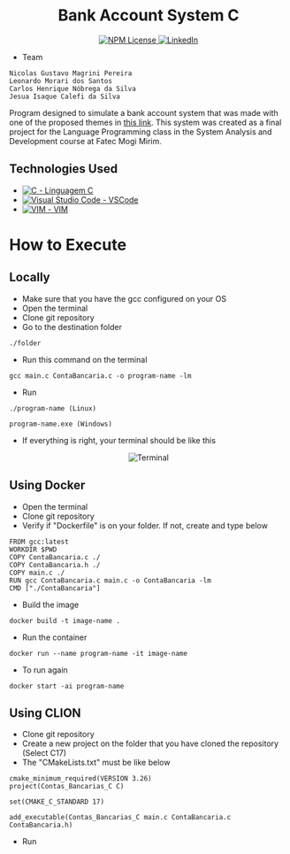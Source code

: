 <h1 align="center">Bank Account System C</h1>
<p align="center">
  <a href="https://github.com/magrininicolas/placesAPIMVC/blob/main/LICENSE">
    <img src="https://img.shields.io/npm/l/react" alt="NPM License" />
 </a>
  <a href="https://www.linkedin.com/in/nicolasgmpereira">
    <img src="https://img.shields.io/badge/LinkedIn-0077B5?style=for-the-badge&logo=linkedin&logoColor=white" alt="LinkedIn" />
  </a>
</p>

- Team
```
Nicolas Gustavo Magrini Pereira
Leonardo Morari dos Santos
Carlos Henrique Nóbrega da Silva
Jesua Isaque Calefi da Silva
```

Program designed to simulate a bank account system that was made with one of the proposed themes in [this link](https://maromo71.notion.site/maromo71/Trabalho-LP-Manh-e-Noite-94d594d7176f420cae42cbd910bd3716). This system was created as a final project for the Language Programming class in the System Analysis and Development course at Fatec Mogi Mirim.

## Technologies Used
- [![C](https://skillicons.dev/icons?i=c) - Linguagem C](https://en.cppreference.com/w/c)
- [![Visual Studio Code](https://skillicons.dev/icons?i=vscode) - VSCode](https://code.visualstudio.com)
- [![VIM](https://skillicons.dev/icons?i=vim) - VIM](https://github.com/vim/vim)

# How to Execute

## Locally

- Make sure that you have the gcc configured on your OS
- Open the terminal
- Clone git repository
- Go to the destination folder

```
./folder
```

- Run this command on the terminal

```
gcc main.c ContaBancaria.c -o program-name -lm
```

- Run

```
./program-name (Linux)

program-name.exe (Windows)
```

- If everything is right, your terminal should be like this

<p align="center">
  <img src="https://github.com/magrininicolas/Contas-Bancarias-C/blob/main/imgs/print_1.png" alt="Terminal">
</p>

## Using Docker

- Open the terminal
- Clone git repository
- Verify if "Dockerfile" is on your folder. If not, create and type below

```
FROM gcc:latest
WORKDIR $PWD
COPY ContaBancaria.c ./
COPY ContaBancaria.h ./
COPY main.c ./
RUN gcc ContaBancaria.c main.c -o ContaBancaria -lm
CMD ["./ContaBancaria"]
```

- Build the image

```
docker build -t image-name .
```

- Run the container

```
docker run --name program-name -it image-name
```

- To run again

```
docker start -ai program-name
```

## Using CLION

- Clone git repository
- Create a new project on the folder that you have cloned the repository (Select C17)
- The "CMakeLists.txt" must be like below

```
cmake_minimum_required(VERSION 3.26)
project(Contas_Bancarias_C C)

set(CMAKE_C_STANDARD 17)

add_executable(Contas_Bancarias_C main.c ContaBancaria.c ContaBancaria.h)
```

- Run